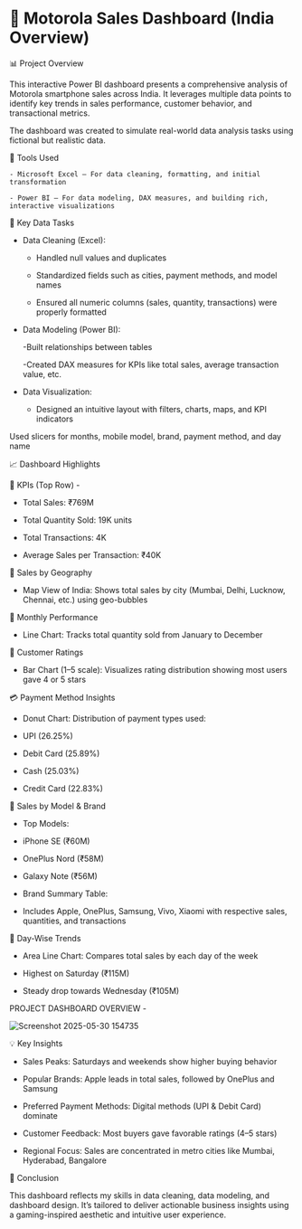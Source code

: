 # 📱 Motorola Sales Dashboard (India Overview)

📊 Project Overview

This interactive Power BI dashboard presents a comprehensive analysis of Motorola smartphone sales across India. It leverages multiple data points to identify key trends in sales performance, customer behavior, and transactional metrics.

The dashboard was created to simulate real-world data analysis tasks using fictional but realistic data.

🧰 Tools Used 

    - Microsoft Excel – For data cleaning, formatting, and initial transformation

    - Power BI – For data modeling, DAX measures, and building rich, interactive visualizations

🧹 Key Data Tasks

- Data Cleaning (Excel):

    - Handled null values and duplicates

    - Standardized fields such as cities, payment methods, and model names

    - Ensured all numeric columns (sales, quantity, transactions) were properly formatted

- Data Modeling (Power BI):

    -Built relationships between tables

    -Created DAX measures for KPIs like total sales, average transaction value, etc.

- Data Visualization:

    - Designed an intuitive layout with filters, charts, maps, and KPI indicators

Used slicers for months, mobile model, brand, payment method, and day name

📈 Dashboard Highlights

🔹 KPIs (Top Row) - 

- Total Sales: ₹769M

- Total Quantity Sold: 19K units

- Total Transactions: 4K

- Average Sales per Transaction: ₹40K

📍 Sales by Geography

- Map View of India: Shows total sales by city (Mumbai, Delhi, Lucknow, Chennai, etc.) using geo-bubbles

📅 Monthly Performance

- Line Chart: Tracks total quantity sold from January to December

🌟 Customer Ratings

- Bar Chart (1–5 scale): Visualizes rating distribution showing most users gave 4 or 5 stars

💳 Payment Method Insights

- Donut Chart: Distribution of payment types used:

- UPI (26.25%)

- Debit Card (25.89%)

- Cash (25.03%)

- Credit Card (22.83%)

🧾 Sales by Model & Brand

- Top Models:

- iPhone SE (₹60M)

- OnePlus Nord (₹58M)

- Galaxy Note (₹56M)

- Brand Summary Table:

- Includes Apple, OnePlus, Samsung, Vivo, Xiaomi with respective sales, quantities, and transactions

📅 Day-Wise Trends

- Area Line Chart: Compares total sales by each day of the week

- Highest on Saturday (₹115M)

- Steady drop towards Wednesday (₹105M)

PROJECT DASHBOARD OVERVIEW -

![Screenshot 2025-05-30 154735](https://github.com/user-attachments/assets/9108762e-76c7-4abc-a94d-ebd4f2495416)


💡 Key Insights

- Sales Peaks: Saturdays and weekends show higher buying behavior

- Popular Brands: Apple leads in total sales, followed by OnePlus and Samsung

- Preferred Payment Methods: Digital methods (UPI & Debit Card) dominate

- Customer Feedback: Most buyers gave favorable ratings (4–5 stars)

- Regional Focus: Sales are concentrated in metro cities like Mumbai, Hyderabad, Bangalore

📌 Conclusion

This dashboard reflects my skills in data cleaning, data modeling, and dashboard design. It’s tailored to deliver actionable business insights using a gaming-inspired aesthetic and intuitive user experience.

